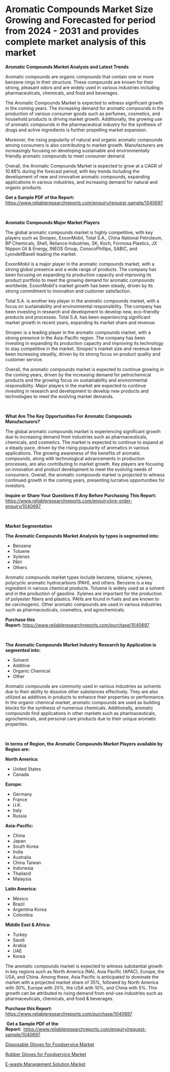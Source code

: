 <p><h1>Aromatic Compounds Market Size Growing and Forecasted for period from 2024 - 2031 and provides complete market analysis of this market</h1></p><p><strong>Aromatic Compounds Market Analysis and Latest Trends</strong></p>
<p><p>Aromatic compounds are organic compounds that contain one or more benzene rings in their structure. These compounds are known for their strong, pleasant odors and are widely used in various industries including pharmaceuticals, chemicals, and food and beverages.</p><p>The Aromatic Compounds Market is expected to witness significant growth in the coming years. The increasing demand for aromatic compounds in the production of various consumer goods such as perfumes, cosmetics, and household products is driving market growth. Additionally, the growing use of aromatic compounds in the pharmaceutical industry for the synthesis of drugs and active ingredients is further propelling market expansion.</p><p>Moreover, the rising popularity of natural and organic aromatic compounds among consumers is also contributing to market growth. Manufacturers are increasingly focusing on developing sustainable and environmentally friendly aromatic compounds to meet consumer demand.</p><p>Overall, the Aromatic Compounds Market is expected to grow at a CAGR of 10.88% during the forecast period, with key trends including the development of new and innovative aromatic compounds, expanding applications in various industries, and increasing demand for natural and organic products.</p></p>
<p><strong>Get a Sample PDF of the Report:&nbsp;</strong> <a href="https://www.reliableresearchreports.com/enquiry/request-sample/1040697">https://www.reliableresearchreports.com/enquiry/request-sample/1040697</a></p>
<p>&nbsp;</p>
<p><strong>Aromatic Compounds Major Market Players</strong></p>
<p><p>The global aromatic compounds market is highly competitive, with key players such as Sinopec, ExxonMobil, Total S.A., China National Petroleum, BP Chemicals, Shell, Reliance Industries, SK, Koch, Formosa Plastics, JX Nippon Oil & Energy, INEOS Group, ConocoPhillips, SABIC, and LyondellBasell leading the market.</p><p>ExxonMobil is a major player in the aromatic compounds market, with a strong global presence and a wide range of products. The company has been focusing on expanding its production capacity and improving its product portfolio to meet the growing demand for aromatic compounds worldwide. ExxonMobil's market growth has been steady, driven by its strong commitment to innovation and customer satisfaction.</p><p>Total S.A. is another key player in the aromatic compounds market, with a focus on sustainability and environmental responsibility. The company has been investing in research and development to develop new, eco-friendly products and processes. Total S.A. has been experiencing significant market growth in recent years, expanding its market share and revenue.</p><p>Sinopec is a leading player in the aromatic compounds market, with a strong presence in the Asia-Pacific region. The company has been investing in expanding its production capacity and improving its technology to stay competitive in the market. Sinopec's market size and revenue have been increasing steadily, driven by its strong focus on product quality and customer service.</p><p>Overall, the aromatic compounds market is expected to continue growing in the coming years, driven by the increasing demand for petrochemical products and the growing focus on sustainability and environmental responsibility. Major players in the market are expected to continue investing in research and development to develop new products and technologies to meet the evolving market demands.</p></p>
<p>&nbsp;</p>
<p><strong>What Are The Key Opportunities For Aromatic Compounds Manufacturers?</strong></p>
<p><p>The global aromatic compounds market is experiencing significant growth due to increasing demand from industries such as pharmaceuticals, chemicals, and cosmetics. The market is expected to continue to expand at a steady pace, driven by the rising popularity of aromatics in various applications. The growing awareness of the benefits of aromatic compounds, along with technological advancements in production processes, are also contributing to market growth. Key players are focusing on innovation and product development to meet the evolving needs of consumers. Overall, the aromatic compounds market is projected to witness continued growth in the coming years, presenting lucrative opportunities for investors.</p></p>
<p><strong>Inquire or Share Your Questions If Any Before Purchasing This Report:</strong> <a href="https://www.reliableresearchreports.com/enquiry/pre-order-enquiry/1040697">https://www.reliableresearchreports.com/enquiry/pre-order-enquiry/1040697</a></p>
<p>&nbsp;</p>
<p><strong>Market Segmentation</strong></p>
<p><strong>The Aromatic Compounds Market Analysis by types is segmented into:</strong></p>
<p><ul><li>Benzene</li><li>Toluene</li><li>Xylenes</li><li>PAH</li><li>Others</li></ul></p>
<p><p>Aromatic compounds market types include benzene, toluene, xylenes, polycyclic aromatic hydrocarbons (PAH), and others. Benzene is a key ingredient in various chemical products. Toluene is widely used as a solvent and in the production of gasoline. Xylenes are important for the production of polyester fibers and plastics. PAHs are found in fuels and are known to be carcinogenic. Other aromatic compounds are used in various industries such as pharmaceuticals, cosmetics, and agrochemicals.</p></p>
<p><strong>Purchase this Report:&nbsp;</strong><a href="https://www.reliableresearchreports.com/purchase/1040697">https://www.reliableresearchreports.com/purchase/1040697</a></p>
<p>&nbsp;</p>
<p><strong>The Aromatic Compounds Market Industry Research by Application is segmented into:</strong></p>
<p><ul><li>Solvent</li><li>Additive</li><li>Organic Chemical</li><li>Other</li></ul></p>
<p><p>Aromatic compounds are commonly used in various industries as solvents due to their ability to dissolve other substances effectively. They are also utilized as additives in products to enhance their properties or performance. In the organic chemical market, aromatic compounds are used as building blocks for the synthesis of numerous chemicals. Additionally, aromatic compounds find applications in other markets such as pharmaceuticals, agrochemicals, and personal care products due to their unique aromatic properties.</p></p>
<p>&nbsp;</p>
<p><strong>In terms of Region, the Aromatic Compounds Market Players available by Region are:</strong></p>
<p>
    <p> <strong> North America: </strong>
        <ul>
            <li>United States</li>
            <li>Canada</li>
        </ul>
        </p> 
    <p> <strong> Europe: </strong>
        <ul>
            <li>Germany</li>
            <li>France</li>
            <li>U.K.</li>
            <li>Italy</li>
            <li>Russia</li>
        </ul>
        </p> 
    <p> <strong> Asia-Pacific: </strong>
        <ul>
            <li>China</li>
            <li>Japan</li>
            <li>South Korea</li>
            <li>India</li>
            <li>Australia</li>
            <li>China Taiwan</li>
            <li>Indonesia</li>
            <li>Thailand</li>
            <li>Malaysia</li>
        </ul>
        </p> 
    <p> <strong> Latin America: </strong>
        <ul>
            <li>Mexico</li>
            <li>Brazil</li>
            <li>Argentina Korea</li>
            <li>Colombia</li>
        </ul>
        </p> 
    <p> <strong> Middle East & Africa: </strong>
        <ul>
            <li>Turkey</li>
            <li>Saudi</li>
            <li>Arabia</li>
            <li>UAE</li>
            <li>Korea</li>
        </ul>
    </p>
    </p>
<p><p>The aromatic compounds market is expected to witness substantial growth in key regions such as North America (NA), Asia Pacific (APAC), Europe, the USA, and China. Among these, Asia Pacific is anticipated to dominate the market with a projected market share of 35%, followed by North America with 30%, Europe with 20%, the USA with 10%, and China with 5%. This growth can be attributed to rising demand from end-use industries such as pharmaceuticals, chemicals, and food & beverages.</p></p>
<p><strong>Purchase this Report: </strong><a href="https://www.reliableresearchreports.com/purchase/1040697">https://www.reliableresearchreports.com/purchase/1040697</a></p>
<p>&nbsp;<strong>Get a Sample PDF of the Report:&nbsp;&nbsp;</strong><a href="https://www.reliableresearchreports.com/enquiry/request-sample/1040697">https://www.reliableresearchreports.com/enquiry/request-sample/1040697</a></p>
<p><strong></strong></p>
<p><p><a href="https://view.publitas.com/reportprime-1/disposable-gloves-for-foodservice-market-research-report-forecasted-for-period-from-2023-2030-by-market-type-market-application-and-region/">Disposable Gloves for Foodservice Market</a></p><p><a href="https://view.publitas.com/reportprime-1/rubber-gloves-for-foodservice-market-research-report-the-key-to-successful-business-strategy-forecasted-for-period-from-2023-2030/">Rubber Gloves for Foodservice Market</a></p><p><a href="https://view.publitas.com/reportprime-1/e-waste-management-solution-market-challenges-opportunities-and-growth-drivers-and-major-market-players-forecasted-for-period-from-2023-2030/">E-waste Management Solution Market</a></p></p>